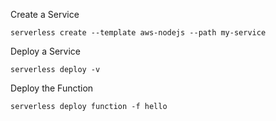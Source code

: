 Create a Service
```
serverless create --template aws-nodejs --path my-service
```

Deploy a Service
```
serverless deploy -v
```

Deploy the Function
```
serverless deploy function -f hello
```